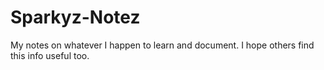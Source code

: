 # Sparkyz-Notez
My notes on whatever I happen to learn and document. I hope others find this info useful too.
